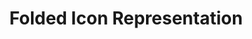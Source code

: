 ---
  id: "7854"
  fieldLayoutId: "89"
  uid: "bcd50ddc-2910-4e35-a4df-350b6a470a88"
  enabled: "1"
  archived: "0"
  dateCreated: "2018-06-13 03:45:49"
  dateUpdated: "2019-01-28 02:47:25"
  siteSettingsId: "7854"
  slug: "folded-icon-representation"
  siteId: "1"
  uri: "patterns/else/entry/folded-icon-representation"
  enabledForSite: "1"
  sectionId: "2"
  typeId: "2"
  authorId: "1"
  postdateCreated: "2018-06-13 03:45:00"
  expirydateCreated: null
  contentId: "7852"
  title: "Folded Icon Representation"
  field_allColorsComputed: null
  field_allColorsComputedIllustration: null
  field_allColorsComputedThumbnail: null
  field_appDescription: null
  field_appDescriptionSentiment: null
  field_audio: "0"
  field_authorFaq: null
  field_bgThumbPosition: "center center"
  field_body: null
  field_captureSize: null
  field_categoriesRaw: "learnability,\njust in time"
  field_categoryInPlainText: null
  field_coldThumbTransform: null
  field_colorPalette: null
  field_contributorName: null
  field_contributorUrl: null
  field_coverColor: null
  field_dominantColor: null
  field_externalContributor: "0"
  field_fetchWebsiteData: null
  field_fullName: null
  field_gfycatSource: null
  field_gif: "0"
  field_gumletUrl: null
  field_gumletUrlNoPreParse: null
  field_howHelps: "<p><strong>Learnability and \"Just In Time\"</strong></p>\n<p>By using an iconographic representation that exemplifies a functionality of their product, Bose allows its customers to learn how to use their headphones correctly. They accomplish this without complex, tedious and easy to lose manuals.</p>\n<p>Also, by physically stitching the label inside the case, Bose is capable of providing this valuable information to their customers right when they need it.</p>"
  field_howWorks: "<p>Bose is a well-known company when it comes to adding small details that enhance the experience of their products. Bose authentic headphones cases rely on a design principle known as \"Iconic/Iconographic Representation\" to teach their customers how the headphones should be folded to fit correctly within the carry case.</p>\n<p>When customers open the case, they will see that there's a small tag stitched inside the case. The tag has a printed example icon of the headphones in their ideal folded position. Bose uses this signage to help the customer understand the folding mechanism of the headphones without depending on written and potentially vague instructions. </p>\n<p>Also, since the tag is stitched inside the case, future owners/relatives can learn the folded position of the headphones as long as they have the original carry case.</p>"
  field_iconColors: null
  field_iconComputedColors: null
  field_illustrationSource: null
  field_imagePathRaw: "https://s3-us-west-2.amazonaws.com/waveguideio/captures/waves/bose-icon-1.png"
  field_imageTextOcr: null
  field_depthArticleBody: null
  field_lpSentimentScore: null
  field_lpUrl: null
  field_mediaEmbed: "<figure><img src=\"{asset:7851:url||https://s3-us-west-2.amazonaws.com/waveguideio/captures/waves/bose-icon-1.png}\" alt=\"\" /></figure>"
  field_mobileId: null
  field_mobileShotSrc: null
  field_newsObject: null
  field_pageFetchJsonString: null
  field_patternSrc: "Bose"
  field_platformRaw: "Else"
  field_qualityDescription: null
  field_rawResponse: null
  field_readingDuration: null
  field_readingDurationSeconds: null
  field_readingEaseLevel: null
  field_readingEaseScore: null
  field_references: null
  field_screenshotColors: null
  field_screenshotComputedColors: null
  field_sourceFromArchive: null
  field_strategyDescription: null
  field_thumbColors: null
  field_thumbVideoUrl: null
  field_webDescription: null
  field_webTitle: null
  field_what: "<p>This is a solution found in the Bose Quiet Comfort 35 II case. When a customer opens the case for the first time, they will notice a small label stitched at the top of the case with an iconographic representation of the folded headphones (as an indication on how they need to be folded when put inside the case).</p>"
  root: null
  lft: null
  rgt: null
  level: null
  structureId: null
  layout: layouts/post.njk
---